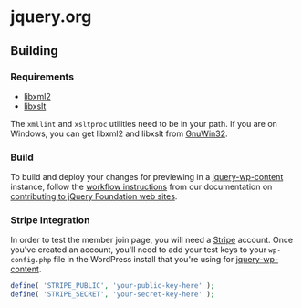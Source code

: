 jquery.org
==========

## Building

### Requirements
* <a href="http://www.xmlsoft.org/">libxml2</a>
* <a href="http://xmlsoft.org/XSLT/">libxslt</a>

The `xmllint` and `xsltproc` utilities need to be in your path. If you are on Windows, you can get libxml2 and libxslt from <a href="http://sourceforge.net/projects/gnuwin32/files/">GnuWin32</a>.

### Build

To build and deploy your changes for previewing in a [jquery-wp-content](https://github.com/jquery/jquery-wp-content) instance, follow the [workflow instructions](http://contribute.jquery.org/web-sites/#workflow) from our documentation on [contributing to jQuery Foundation web sites](http://contribute.jquery.org/web-sites/).

### Stripe Integration

In order to test the member join page, you will need a [Stripe](https://stripe.com/) account. Once you've created an account, you'll need to add your test keys to your `wp-config.php` file in the WordPress install that you're using for [jquery-wp-content](https://github.com/jquery/jquery-wp-content).

```php
define( 'STRIPE_PUBLIC', 'your-public-key-here' );
define( 'STRIPE_SECRET', 'your-secret-key-here' );
```
